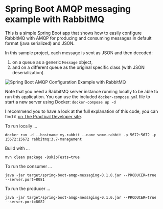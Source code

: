 # Spring Boot AMQP messaging example with RabbitMQ

This is a simple Spring Boot app that shows how to easily configure RabbitMQ with AMQP for producing and consuming messages
in default format (java serialized) and JSON.

In this sample project, each message is sent as JSON and then decoded:

1. on a queue as a generic `Message` object,
2. and on a different queue as the original specific class (with JSON deserialization).

![Spring Boot AMQP Configuration Example with RabbitMQ](img/messaging-twoqueues.png)

Note that you need a RabbitMQ server instance running locally to be able to run this application. You can use the included `docker-compose.yml` file to start a new server using Docker: `docker-compose up -d`

I recommend you to have a look at the full explanation of this code, you can find it
[on The Practical Developer site](https://thepracticaldeveloper.com/2016/10/23/produce-and-consume-json-messages-with-spring-boot-amqp/).


To run locally ... 
```
docker run -d --hostname my-rabbit --name some-rabbit -p 5672:5672 -p 15672:15672 rabbitmq:3.7-management
```
Build with ...
```
mvn clean package -DskipTests=true
```
To run the consumer ...
```
java -jar target/spring-boot-amqp-messaging-0.1.0.jar --PRODUCER=true --server.port=8081
```
To run the producer ... 
```
java -jar target/spring-boot-amqp-messaging-0.1.0.jar --PRODUCER=true --server.port=8082
```
